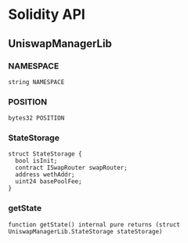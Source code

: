 # Solidity API

## UniswapManagerLib

### NAMESPACE

```solidity
string NAMESPACE
```

### POSITION

```solidity
bytes32 POSITION
```

### StateStorage

```solidity
struct StateStorage {
  bool isInit;
  contract ISwapRouter swapRouter;
  address wethAddr;
  uint24 basePoolFee;
}
```

### getState

```solidity
function getState() internal pure returns (struct UniswapManagerLib.StateStorage stateStorage)
```

